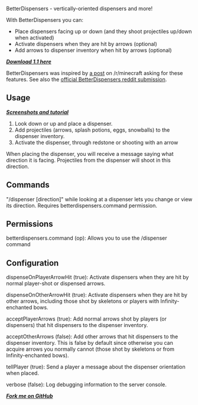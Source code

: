 BetterDispensers - vertically-oriented dispensers and more!

With BetterDispensers you can:

* Place dispensers facing up or down (and they shoot projectiles up/down when activated)
* Activate dispensers when they are hit by arrows (optional)
* Add arrows to dispenser inventory when hit by arrows (optional)

***[Download 1.1 here](http://dev.bukkit.org/server-mods/betterdispensers/files/2-better-dispensers-1-1/)***

BetterDispensers was inspired by 
[a post](http://www.reddit.com/r/Minecraft/comments/pp5bm/dispensers_should_be_able_to_point_straight_up/)
on /r/minecraft asking for these features. See also the
[official BetterDispensers reddit submission](http://www.reddit.com/r/Minecraft/comments/ptgv2/sure_ill_mod_that_for_you_dispensers_can_face/).

## Usage
***[Screenshots and tutorial](http://imgur.com/a/56DoO)***

1. Look down or up and place a dispenser. 
2. Add projectiles (arrows, splash potions, eggs, snowballs) to the dispenser inventory.
3. Activate the dispenser, through redstone or shooting with an arrow

When placing the dispenser, you will receive a message saying what direction it is facing.
Projectiles from the dispenser will shoot in this direction.

## Commands
"/dispenser [direction]" while looking at a dispenser lets you change or view its direction.
Requires betterdispensers.command permission.

## Permissions
betterdispensers.command (op): Allows you to use the /dispenser command

## Configuration
dispenseOnPlayerArrowHit (true): Activate dispensers when they are hit by normal player-shot or dispensed arrows.

dispenseOnOtherArrowHit (true): Activate dispensers when they are hit by other arrows, including those shot by skeletons or players with Infinity-enchanted bows.

acceptPlayerArrows (true): Add normal arrows shot by players (or dispensers) that hit dispensers to the dispenser inventory.

acceptOtherArrows (false): Add other arrows that hit dispensers to the dispenser inventory. This is false
by default since otherwise you can acquire arrows you normally cannot (those shot by skeletons or from Infinity-enchanted bows).

tellPlayer (true): Send a player a message about the dispenser orientation when placed.

verbose (false): Log debugging information to the server console.

***[Fork me on GitHub](https://github.com/mushroomhostage/BetterDispensers)***
